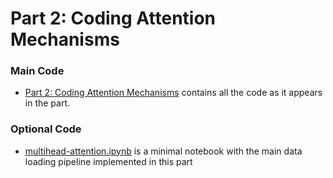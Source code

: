 # Part 2: Coding Attention Mechanisms

### Main Code

- [Part 2: Coding Attention Mechanisms](part_2.ipynb) contains all the code as it appears in the part.


### Optional Code

- [multihead-attention.ipynb](multihead-attention.ipynb) is a minimal notebook with the main data loading pipeline implemented in this part

